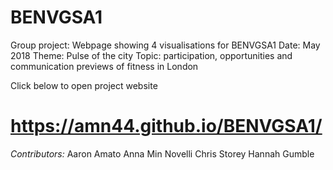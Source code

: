 # BENVGSA1
Group project: Webpage showing 4 visualisations for BENVGSA1
Date: May 2018
Theme: Pulse of the city
Topic: participation, opportunities and communication previews of fitness in London

Click below to open project website
# https://amn44.github.io/BENVGSA1/

_Contributors:_ 
Aaron Amato
Anna Min Novelli
Chris Storey
Hannah Gumble


